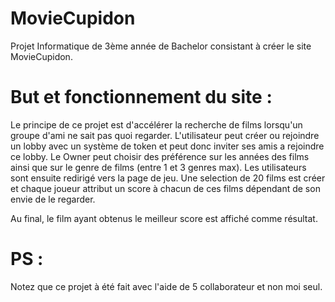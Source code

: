 # MovieCupidon
Projet Informatique de 3ème année de Bachelor consistant à créer le site MovieCupidon.  

# But et fonctionnement du site : 
Le principe de ce projet est d'accélérer la recherche de films lorsqu'un groupe d'ami ne sait pas quoi regarder. 
L'utilisateur peut créer ou rejoindre un lobby avec un système de token et peut donc inviter ses amis a rejoindre ce lobby. 
Le Owner peut choisir des préférence sur les années des films ainsi que sur le genre de films (entre 1 et 3 genres max). Les utilisateurs sont ensuite redirigé vers la page de jeu. Une selection de 20 films est créer et chaque joueur attribut un score à chacun de ces films dépendant de son envie de le regarder.  

Au final, le film ayant obtenus le meilleur score est affiché comme résultat. 

# PS :
Notez que ce projet à été fait avec l'aide de 5 collaborateur et non moi seul.
